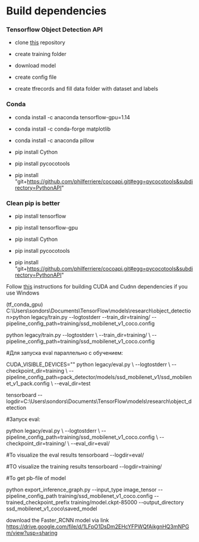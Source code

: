 # Build dependencies

### Tensorflow Object Detection API

- clone [this](https://github.com/tensorflow/models.git) repository

- create training folder

- download model

- create config file

- create tfrecords and fill data folder with dataset and labels

### Conda

- conda install -c anaconda tensorflow-gpu=1.14

- conda install -c conda-forge matplotlib

- conda install -c anaconda pillow

- pip install Cython

- pip install pycocotools

- pip install "git+https://github.com/philferriere/cocoapi.git#egg=pycocotools&subdirectory=PythonAPI"

### Clean pip is better

- pip install tensorflow

- pip install tensorflow-gpu

- pip install Cython

- pip install pycocotools

- pip install "git+https://github.com/philferriere/cocoapi.git#egg=pycocotools&subdirectory=PythonAPI"

Follow [this](https://towardsdatascience.com/installing-tensorflow-with-cuda-cudnn-and-gpu-support-on-windows-10-60693e46e781) instructions for building CUDA and Cudnn dependencies if you use Windows


(tf_conda_gpu) C:\Users\sondors\Documents\TensorFlow\models\research\object_detection>python legacy/train.py --logtostderr --train_dir=training/ --pipeline_config_path=training/ssd_mobilenet_v1_coco.config

python legacy/train.py --logtostderr \ --train_dir=training/ \ --pipeline_config_path=training/ssd_mobilenet_v1_coco.config


#Для запуска eval параллельно с обучением:

CUDA_VISIBLE_DEVICES="" python legacy/eval.py \ --logtostderr \ --checkpoint_dir=training \ --pipeline_config_path=pack_detector/models/ssd_mobilenet_v1/ssd_mobilenet_v1_pack.config \ --eval_dir=test

tensorboard --logdir=C:\Users\sondors\Documents\TensorFlow\models\research\object_detection



#Запуск eval:

python legacy/eval.py \ --logtostderr \ --pipeline_config_path=training/ssd_mobilenet_v1_coco.config \ --checkpoint_dir=training/ \ --eval_dir=eval/


#To visualize the eval results
tensorboard --logdir=eval/

#TO visualize the training results
tensorboard --logdir=training/

#To get pb-file of model

python export_inference_graph.py --input_type image_tensor --pipeline_config_path training/ssd_mobilenet_v1_coco.config --trained_checkpoint_prefix training/model.ckpt-85000 --output_directory ssd_mobilenet_v1_coco\saved_model


download the Faster_RCNN model via link https://drive.google.com/file/d/1LFpO1DsDm2EHcYFPWQfAikgnHQ3mNPGm/view?usp=sharing
